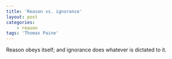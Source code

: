 ```yaml
---
title: 'Reason vs. ignorance'
layout: post
categories:
    - reason
tags: 'Thomas Paine'
---
```


Reason obeys itself; and ignorance does whatever is dictated to it.